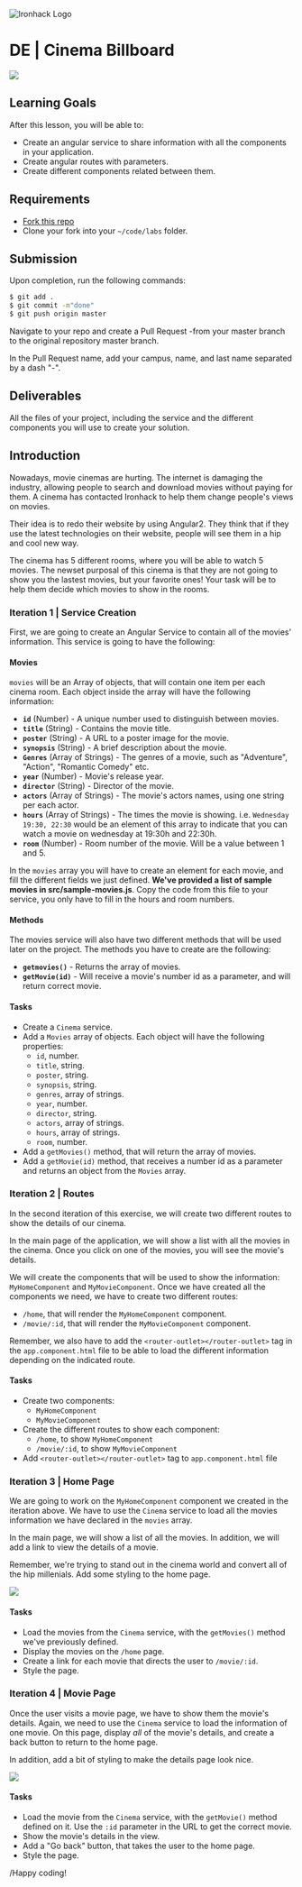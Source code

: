![Ironhack Logo](https://i.imgur.com/1QgrNNw.png)

# DE | Cinema Billboard

![](images/image-1.png)

## Learning Goals

After this lesson, you will be able to:

- Create an angular service to share information with all the components in your application.
- Create angular routes with parameters.
- Create different components related between them.

## Requirements

- [Fork this repo](https://guides.github.com/activities/forking/)
- Clone your fork into your `~/code/labs` folder.

## Submission

Upon completion, run the following commands:

```bash
$ git add .
$ git commit -m"done"
$ git push origin master
```

Navigate to your repo and create a Pull Request -from your master branch to the original repository master branch.

In the Pull Request name, add your campus, name, and last name separated by a dash "-".

## Deliverables

All the files of your project, including the service and the different components you will use to create your solution.

## Introduction

Nowadays, movie cinemas are hurting. The internet is damaging the industry, allowing people to search and download movies without paying for them. A cinema has contacted Ironhack to help them change people's views on movies.

Their idea is to redo their website by using Angular2. They think that if they use the latest technologies on their website, people will see them in a hip and cool new way.

The cinema has 5 different rooms, where you will be able to watch 5 movies. The newset purposal of this cinema is that they are not going to show you the lastest movies, but your favorite ones! Your task will be to help them decide which movies to show in the rooms.

### Iteration 1 | Service Creation

First, we are going to create an Angular Service to contain all of the movies' information. This service is going to have the following:

#### Movies

`movies` will be an Array of objects, that will contain one item per each cinema room. Each object inside the array will have the following information:

- **`id`** (Number) - A unique number used to distinguish between movies.
- **`title`** (String) - Contains the movie title.
- **`poster`** (String) - A URL to a poster image for the movie.
- **`synopsis`** (String) - A brief description about the movie.
- **`Genres`** (Array of Strings) - The genres of a movie, such as "Adventure", "Action", "Romantic Comedy" etc.
- **`year`** (Number) - Movie's release year.
- **`director`** (String) - Director of the movie.
- **`actors`** (Array of Strings) - The movie's actors names, using one string per each actor.
- **`hours`** (Array of Strings) - The times the movie is showing. i.e. `Wednesday 19:30, 22:30` would be an element of this array to indicate that you can watch a movie on wednesday at 19:30h and 22:30h.
- **`room`** (Number) - Room number of the movie. Will be a value between 1 and 5.

In the `movies` array you will have to create an element for each movie, and fill the different fields we just defined. **We've provided a list of sample movies in src/sample-movies.js**. Copy the code from this file to your service, you only have to fill in the hours and room numbers.

#### Methods

The movies service will also have two different methods that will be used later on the project. The methods you have to create are the following:

- **`getmovies()`** - Returns the array of movies.
- **`getMovie(id)`** - Will receive  a movie's number id as a parameter, and will return correct movie.

#### Tasks

- Create a `Cinema` service.
- Add a `Movies` array of objects. Each object will have the following properties:
  - `id`, number.
  - `title`, string.
  - `poster`, string.
  - `synopsis`, string.
  - `genres`, array of strings.
  - `year`, number.
  - `director`, string.
  - `actors`, array of strings.
  - `hours`, array of strings.
  - `room`, number.
- Add a `getMovies()` method, that will return the array of movies.
- Add a `getMovie(id)` method, that receives a number id as a parameter and returns an object from the `Movies` array.

### Iteration 2 | Routes

In the second iteration of this exercise, we will create two different routes to show the details of our cinema.

In the main page of the application, we will show a list with all the movies in the cinema. Once you click on one of the movies, you will see the movie's details.

We will create the components that will be used to show the information: `MyHomeComponent` and `MyMovieComponent`. Once we have created all the components we need, we have to create two different routes:

- `/home`, that will render the `MyHomeComponent` component.
- `/movie/:id`, that will render the `MyMovieComponent` component.

Remember, we also have to add the `<router-outlet></router-outlet>` tag in the `app.component.html` file to be able to load the different information depending on the indicated route.

#### Tasks

- Create two components:
  - `MyHomeComponent`
  - `MyMovieComponent`
- Create the different routes to show each component:
  - `/home`, to show `MyHomeComponent`
  - `/movie/:id`, to show `MyMovieComponent`
- Add `<router-outlet></router-outlet>` tag to `app.component.html` file

### Iteration 3 | Home Page

We are going to work on the `MyHomeComponent` component we created in the iteration above. We have to use the `Cinema` service to load all the movies information we have declared in the `movies` array.

In the main page, we will show a list of all the movies. In addition, we will add a link to view the details of a movie.

Remember, we're trying to stand out in the cinema world and convert all of the hip millenials. Add some styling to the home page.

![](images/image-2.png)

#### Tasks

- Load the movies from the `Cinema` service, with the `getMovies()` method we've previously defined.
- Display the movies on the `/home` page.
- Create a link for each movie that directs the user to `/movie/:id`.
- Style the page.

### Iteration 4 | Movie Page

Once the user visits a movie page, we have to show them the movie's details. Again, we need to use the `Cinema` service to load the information of one movie. On this page, display *all* of the movie's details, and create a back button to return to the home page.

In addition, add a bit of styling to make the details page look nice.

![](images/image-3.png)

#### Tasks

- Load the movie from the `Cinema` service, with the `getMovie()` method defined on it. Use the `:id` parameter in the URL to get the correct movie.
- Show the movie's details in the view.
- Add a "Go back" button, that takes the user to the home page.
- Style the page.

/Happy coding!
